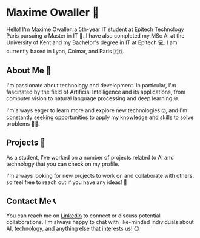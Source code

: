 # Maxime Owaller 👋

Hello! I'm Maxime Owaller, a 5th-year IT student at Epitech Technology Paris pursuing a Master in IT 🤖. I have also completed my MSc AI at the University of Kent and my Bachelor's degree in IT at Epitech 💻. I am currently based in Lyon, Colmar, and Paris 🇫🇷.

## About Me 🧐

I'm passionate about technology and development. In particular, I'm fascinated by the field of Artificial Intelligence and its applications, from computer vision to natural language processing and deep learning 🌐.

I'm always eager to learn more and explore new technologies 🤓, and I'm constantly seeking opportunities to apply my knowledge and skills to solve problems 👨‍💻.

## Projects 🚀

As a student, I've worked on a number of projects related to AI and technology that you can check on my profile.

I'm always looking for new projects to work on and collaborate with others, so feel free to reach out if you have any ideas! 🤝

## Contact Me 📞

You can reach me on [LinkedIn](https://www.linkedin.com/in/maxime-owaller-b366381a3/?locale=en_US) to connect or discuss potential collaborations. I'm always happy to chat with like-minded individuals about AI, technology, and anything else that interests us! 😊
